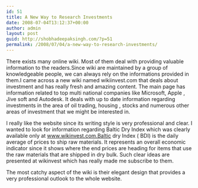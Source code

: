 ```yaml
---
id: 51
title: A New Way to Research Investments
date: 2008-07-04T13:12:37+00:00
author: admin
layout: post
guid: http://shobhadeepaksingh.com/?p=51
permalink: /2008/07/04/a-new-way-to-research-investments/
---
```

There exists many online wiki. Most of them deal with providing valuable information to the readers.Since wiki are maintained by a group of knowledgeable people, we can always rely on the informations provided in them.I came across a new wiki named wikiinvest.com that deals about investment and has really fresh and amazing content. The main page has information related to top multi national companies like Microsoft, Apple , Jive soft and Autodesk. It deals with up to date information regarding investments in the area of oil trading, housing , stocks and numerous other areas of investment that we might be interested in.

I really like the website since its writing style is very professional and clear. I wanted to look for information regarding Baltic Dry Index which was clearly available only at www.wikinvest.com.Baltic dry Index ( BDI) is the daily average of prices to ship raw materials. It represents an overall economic indicator since it shows where the end prices are heading for items that use the raw materials that are shipped in dry bulk. Such clear ideas are presented at wikinvest which has really made me subscribe to them.

The most catchy aspect of the wiki is their elegant design that provides a very professional outlook to the whole website.